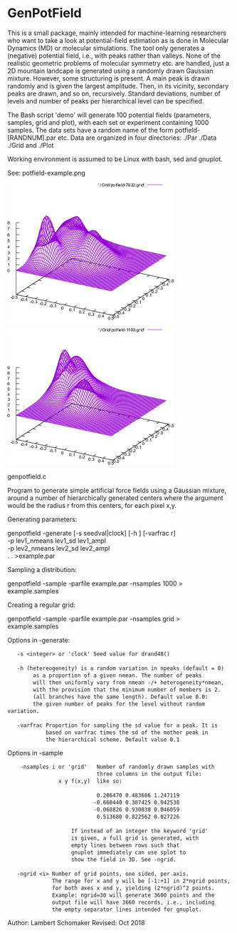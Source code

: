 # GenPotField
This is a small package, mainly intended for machine-learning researchers who want to take a look at potential-field estimation as is done in Molecular Dynamics (MD) or molecular simulations. The tool only generates a (negative) potential field, i.e., with peaks rather than valleys. None of the realistic geometric problems of molecular symmetry etc. are handled, just a 2D mountain landcape is generated using a randomly drawn Gaussian mixture. However, some structuring is present. A main peak is drawn randomly and is given the largest amplitude. Then, in its vicinity, secondary peaks are drawn, and so on, recursively. Standard deviations, number of levels and number of peaks per hierarchical level can be specified.

The Bash script 'demo' will generate 100 potential fields (parameters, samples, grid and plot), with each set
or experiment containing 1000 samples. The data sets have a random name of the form potfield-[RANDNUM].par etc. Data are organized in four directories: ./Par ./Data ./Grid and ./Plot
	
Working environment is assumed to be Linux with bash, sed and gnuplot.	

See: potfield-example.png

![Example image](potfield-example.png)

![Example image](potfield-example2.png)

genpotfield.c

Program to generate simple artificial force fields using a Gaussian
mixture, around a number of hierarchically generated centers 
where the argument would be the radius r from this centers, 
for each pixel x,y.

Generating parameters: 

  genpotfield -generate [-s seedval|clock] [-h <r>] [-varfrac r] \
                         -p lev1_nmeans lev1_sd lev1_ampl \
                         -p lev2_nmeans lev2_sd lev2_ampl \
			   .
			   .
		         >example.par

Sampling a distribution:

  genpotfield -sample -parfile example.par -nsamples 1000 > example.samples

Creating a regular grid:

  genpotfield -sample -parfile example.par -nsamples grid > example.samples
  
Options in -generate:	
  
       -s <integer> or 'clock' Seed value for drand48()
       
       -h (hetereogeneity) is a random variation in npeaks (default = 0)
            as a proportion of a given nmean. The number of peaks
            will then uniformly vary from nmean -/+ heterogeneity*nmean,
            with the provision that the minimum number of members is 2.
            (all branches have the same length). Default value 0.0: 
            the given number of peaks for the level without random variation.
    
       -varfrac Proportion for sampling the sd value for a peak. It is
                based on varfrac times the sd of the mother peak in
                the hierarchical scheme. Default value 0.1

 Options in -sample
       
        -nsamples i or 'grid'   Number of randomly drawn samples with
                                three columns in the output file:
			        x y f(x,y)  like so:
		
                                0.286470 0.483686 1.247119 
                               -0.660440 0.307425 0.042538 
                               -0.068826 0.930838 0.046059 
                                0.513680 0.822562 0.027226 

                        If instead of an integer the keyword 'grid'
                        is given, a full grid is generated, with
                        empty lines between rows such that 
                        gnuplot immediately can use splot to
                        show the field in 3D. See -ngrid.
			       
       -ngrid <i> Number of grid points, one sided, per axis. 
                  The range for x and y will be [-1:+1] in 2*ngrid points, 
                  for both axes x and y, yielding (2*ngrid)^2 points.
                  Example: ngrid=30 will generate 3600 points and the
                  output file will have 3660 records, i.e., including
                  the empty separator lines intended for gnuplot.

Author: Lambert Schomaker
Revised: Oct 2018

